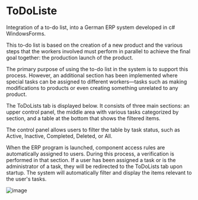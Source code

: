 # ToDoListe
Integration of a to-do list, into a German ERP system developed in c# WindowsForms.


This to-do list is based on the creation of a new product and the various steps that the workers involved must perform in parallel to achieve the final goal together: the production launch of the product.

The primary purpose of using the to-do list in the system is to support this process. However, an additional section has been implemented where special tasks can be assigned to different workers—tasks such as making modifications to products or even creating something unrelated to any product.

The ToDoLists tab is displayed below. It consists of three main sections: an upper control panel, the middle area with various tasks categorized by section, and a table at the bottom that shows the filtered items.

The control panel allows users to filter the table by task status, such as Active, Inactive, Completed, Deleted, or All.

When the ERP program is launched, component access rules are automatically assigned to users. During this process, a verification is performed in that section. If a user has been assigned a task or is the administrator of a task, they will be redirected to the ToDoLists tab upon startup. The system will automatically filter and display the items relevant to the user's tasks.

![image](https://github.com/user-attachments/assets/3f12b7c0-623f-41b8-8011-9aaba78626a2)
